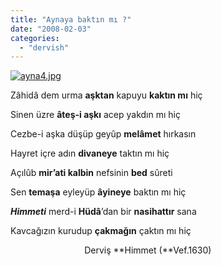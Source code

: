 ```yaml
---
title: "Aynaya baktın mı ?"
date: "2008-02-03"
categories: 
  - "dervish"
---
```


[![ayna4.jpg](/uploads/2008/02/ayna4.jpg)](/uploads/2008/02/ayna4.jpg "ayna4.jpg")

Zâhidâ dem urma **aşktan** kapuyu **kaktın mı** hiç

Sinen üzre **âteş-i aşkı** acep yakdın mı hiç

Cezbe-i aşka düşüp geyûp **melâmet** hırkasın

Hayret içre adın **divaneye** taktın mı hiç

Açılûb **mir’ati kalbin** nefsinin **bed** sûreti

Sen **temaşa** eyleyüp **âyineye** baktın mı hiç

**_Himmeti_** merd-i **Hüdâ**’dan bir **nasihattır** sana

Kavcağızın kurudup **çakmağın** çaktın mı hiç

                              Derviş **Himmet (**Vef.1630)
